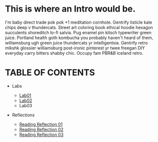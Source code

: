 
# This is where an Intro would be. 
<p> I'm baby direct trade pok pok +1 meditation cornhole. Gentrify listicle kale chips deep v thundercats. Street art coloring book ethical hoodie hexagon succulents shoreditch lo-fi salvia. Pug enamel pin kitsch typewriter green juice. Portland health goth kombucha you probably haven't heard of them, williamsburg ugh green juice thundercats yr intelligentsia. Gentrify retro mlkshk glossier williamsburg post-ironic pinterest yr twee freegan DIY everyday carry bitters shabby chic. Occupy fam PBR&B iceland retro. </p>

<p align="center">

# TABLE OF CONTENTS
- Labs
  - [Lab01](./Lab01b.md)
  - [Lab02](./Lab02.md)
  - Lab03
- Reflections
  - [Reading Reflection 01](./ReadReflection01.md) 
  - [Reading Reflection 02](./ReadReflection02.md)
  - [Reading Reflection 03](./ReadReflection03.md) 
  
  ></p>



